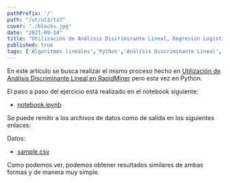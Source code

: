 ```yaml
---
pathPrefix: '/'
path: "/ut/ut3/ta7"
cover: "./blocks.jpg"
date: "2021-09-14"
title: "Utilización de Análisis Discriminante Lineal, Regresion Logistica en Python"
published: true
tags: ['Algoritmos lineales','Python','Análisis Discriminante Lineal', 'Regresión Logística','Matplotlib','Pandas','Scikit-learn']
---
```


En este artículo se busca realizar el mismo proceso hecho en [Utilización de Análisis Discriminante Lineal en RapidMiner](/ut/ut3/ta6) pero esta vez en Python.

El paso a paso del ejercicio está realizado en el notebook siguiente:

- [notebook.ipynb](https://github.com/JuanFKurucz/ia-portfolio/blob/main/content/posts/ut/ut3/ta/ta7/notebook.ipynb)

Se puede remitir a los archivos de datos como de salida en los siguientes enlaces:

Datos:
- [sample.csv](https://github.com/JuanFKurucz/ia-portfolio/blob/main/content/posts/ut/ut3/ta/ta7/sample.csv)


Como podemos ver, podemos obtener resultados similares de ambas formas y de manera muy simple.